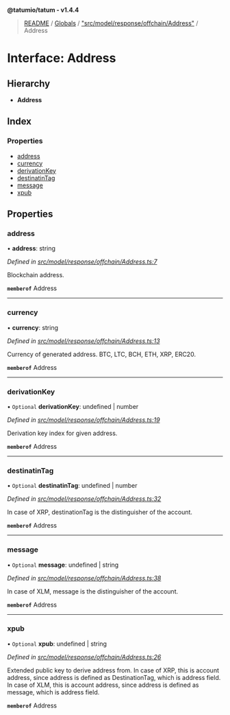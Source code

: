 **@tatumio/tatum - v1.4.4**

> [README](../README.md) / [Globals](../globals.md) / ["src/model/response/offchain/Address"](../modules/_src_model_response_offchain_address_.md) / Address

# Interface: Address

## Hierarchy

* **Address**

## Index

### Properties

* [address](_src_model_response_offchain_address_.address.md#address)
* [currency](_src_model_response_offchain_address_.address.md#currency)
* [derivationKey](_src_model_response_offchain_address_.address.md#derivationkey)
* [destinatinTag](_src_model_response_offchain_address_.address.md#destinatintag)
* [message](_src_model_response_offchain_address_.address.md#message)
* [xpub](_src_model_response_offchain_address_.address.md#xpub)

## Properties

### address

•  **address**: string

*Defined in [src/model/response/offchain/Address.ts:7](https://github.com/tatumio/tatum-js/blob/c5d1e16/src/model/response/offchain/Address.ts#L7)*

Blockchain address.

**`memberof`** Address

___

### currency

•  **currency**: string

*Defined in [src/model/response/offchain/Address.ts:13](https://github.com/tatumio/tatum-js/blob/c5d1e16/src/model/response/offchain/Address.ts#L13)*

Currency of generated address. BTC, LTC, BCH, ETH, XRP, ERC20.

**`memberof`** Address

___

### derivationKey

• `Optional` **derivationKey**: undefined \| number

*Defined in [src/model/response/offchain/Address.ts:19](https://github.com/tatumio/tatum-js/blob/c5d1e16/src/model/response/offchain/Address.ts#L19)*

Derivation key index for given address.

**`memberof`** Address

___

### destinatinTag

• `Optional` **destinatinTag**: undefined \| number

*Defined in [src/model/response/offchain/Address.ts:32](https://github.com/tatumio/tatum-js/blob/c5d1e16/src/model/response/offchain/Address.ts#L32)*

In case of XRP, destinationTag is the distinguisher of the account.

**`memberof`** Address

___

### message

• `Optional` **message**: undefined \| string

*Defined in [src/model/response/offchain/Address.ts:38](https://github.com/tatumio/tatum-js/blob/c5d1e16/src/model/response/offchain/Address.ts#L38)*

In case of XLM, message is the distinguisher of the account.

**`memberof`** Address

___

### xpub

• `Optional` **xpub**: undefined \| string

*Defined in [src/model/response/offchain/Address.ts:26](https://github.com/tatumio/tatum-js/blob/c5d1e16/src/model/response/offchain/Address.ts#L26)*

Extended public key to derive address from. In case of XRP, this is account address,
since address is defined as DestinationTag, which is address field. In case of XLM, this is account address, since address is defined as message, which is address field.

**`memberof`** Address
